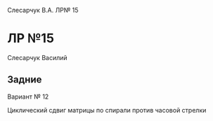 Слесарчук В.А. ЛР№ 15

# ЛР №15

Слесарчук Василий

## Задние
Вариант № 12

Циклический сдвиг матрицы по спирали против часовой стрелки
